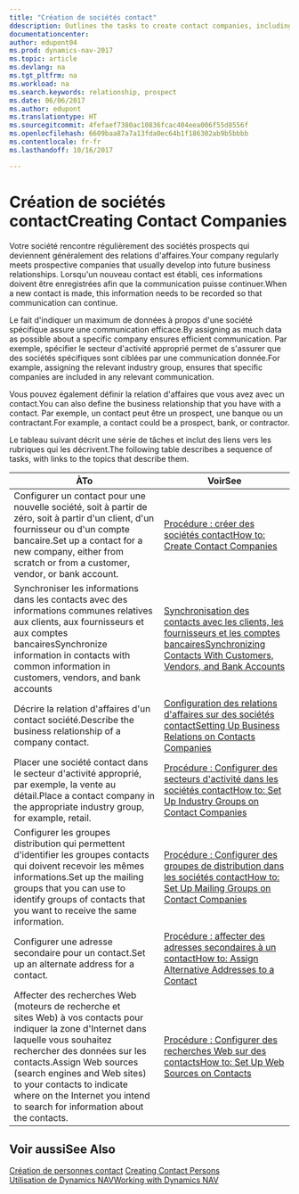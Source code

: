 ```yaml
---
title: "Création de sociétés contact"
ddescription: Outlines the tasks to create contact companies, including assigning relevant data about prospects and defining the business relationships you have with companies.
documentationcenter: 
author: edupont04
ms.prod: dynamics-nav-2017
ms.topic: article
ms.devlang: na
ms.tgt_pltfrm: na
ms.workload: na
ms.search.keywords: relationship, prospect
ms.date: 06/06/2017
ms.author: edupont
ms.translationtype: HT
ms.sourcegitcommit: 4fefaef7380ac10836fcac404eea006f55d8556f
ms.openlocfilehash: 6609baa87a7a13fda0ec64b1f186302ab9b5bbbb
ms.contentlocale: fr-fr
ms.lasthandoff: 10/16/2017

---
```

# <a name="creating-contact-companies"></a><span data-ttu-id="f76ce-102">Création de sociétés contact</span><span class="sxs-lookup"><span data-stu-id="f76ce-102">Creating Contact Companies</span></span>
<span data-ttu-id="f76ce-103">Votre société rencontre régulièrement des sociétés prospects qui deviennent généralement des relations d'affaires.</span><span class="sxs-lookup"><span data-stu-id="f76ce-103">Your company regularly meets prospective companies that usually develop into future business relationships.</span></span> <span data-ttu-id="f76ce-104">Lorsqu'un nouveau contact est établi, ces informations doivent être enregistrées afin que la communication puisse continuer.</span><span class="sxs-lookup"><span data-stu-id="f76ce-104">When a new contact is made, this information needs to be recorded so that communication can continue.</span></span>

<span data-ttu-id="f76ce-105">Le fait d'indiquer un maximum de données à propos d'une société spécifique assure une communication efficace.</span><span class="sxs-lookup"><span data-stu-id="f76ce-105">By assigning as much data as possible about a specific company ensures efficient communication.</span></span> <span data-ttu-id="f76ce-106">Par exemple, spécifier le secteur d'activité approprié permet de s'assurer que des sociétés spécifiques sont ciblées par une communication donnée.</span><span class="sxs-lookup"><span data-stu-id="f76ce-106">For example, assigning the relevant industry group, ensures that specific companies are included in any relevant communication.</span></span>

<span data-ttu-id="f76ce-107">Vous pouvez également définir la relation d'affaires que vous avez avec un contact.</span><span class="sxs-lookup"><span data-stu-id="f76ce-107">You can also define the business relationship that you have with a contact.</span></span> <span data-ttu-id="f76ce-108">Par exemple, un contact peut être un prospect, une banque ou un contractant.</span><span class="sxs-lookup"><span data-stu-id="f76ce-108">For example, a contact could be a prospect, bank, or contractor.</span></span>

<span data-ttu-id="f76ce-109">Le tableau suivant décrit une série de tâches et inclut des liens vers les rubriques qui les décrivent.</span><span class="sxs-lookup"><span data-stu-id="f76ce-109">The following table describes a sequence of tasks, with links to the topics that describe them.</span></span> 

| <span data-ttu-id="f76ce-110">À</span><span class="sxs-lookup"><span data-stu-id="f76ce-110">To</span></span> | <span data-ttu-id="f76ce-111">Voir</span><span class="sxs-lookup"><span data-stu-id="f76ce-111">See</span></span> |
| --- | --- |
| <span data-ttu-id="f76ce-112">Configurer un contact pour une nouvelle société, soit à partir de zéro, soit à partir d'un client, d'un fournisseur ou d'un compte bancaire.</span><span class="sxs-lookup"><span data-stu-id="f76ce-112">Set up a contact for a new company, either from scratch or from a customer, vendor, or bank account.</span></span> |[<span data-ttu-id="f76ce-113">Procédure : créer des sociétés contact</span><span class="sxs-lookup"><span data-stu-id="f76ce-113">How to: Create Contact Companies</span></span>](marketing-how-create-contact-companies.md) |
| <span data-ttu-id="f76ce-114">Synchroniser les informations dans les contacts avec des informations communes relatives aux clients, aux fournisseurs et aux comptes bancaires</span><span class="sxs-lookup"><span data-stu-id="f76ce-114">Synchronize information in contacts with common information in customers, vendors, and bank accounts</span></span> |[<span data-ttu-id="f76ce-115">Synchronisation des contacts avec les clients, les fournisseurs et les comptes bancaires</span><span class="sxs-lookup"><span data-stu-id="f76ce-115">Synchronizing Contacts With Customers, Vendors, and Bank Accounts</span></span>](marketing-synchronize-contacts-customers-vendors-bank-accounts.md) |
| <span data-ttu-id="f76ce-116">Décrire la relation d'affaires d'un contact société.</span><span class="sxs-lookup"><span data-stu-id="f76ce-116">Describe the business relationship of a company contact.</span></span> |[<span data-ttu-id="f76ce-117">Configuration des relations d'affaires sur des sociétés contact</span><span class="sxs-lookup"><span data-stu-id="f76ce-117">Setting Up Business Relations on Contacts Companies</span></span>](marketing-business-relations.md) |
| <span data-ttu-id="f76ce-118">Placer une société contact dans le secteur d'activité approprié, par exemple, la vente au détail.</span><span class="sxs-lookup"><span data-stu-id="f76ce-118">Place a contact company in the appropriate industry group, for example, retail.</span></span> |[<span data-ttu-id="f76ce-119">Procédure : Configurer des secteurs d'activité dans les sociétés contact</span><span class="sxs-lookup"><span data-stu-id="f76ce-119">How to: Set Up Industry Groups on Contact Companies</span></span>](marketing-industry-groups.md) |
| <span data-ttu-id="f76ce-120">Configurer les groupes distribution qui permettent d'identifier les groupes contacts qui doivent recevoir les mêmes informations.</span><span class="sxs-lookup"><span data-stu-id="f76ce-120">Set up the mailing groups that you can use to identify groups of contacts that you want to receive the same information.</span></span> |[<span data-ttu-id="f76ce-121">Procédure : Configurer des groupes de distribution dans les sociétés contact</span><span class="sxs-lookup"><span data-stu-id="f76ce-121">How to: Set Up Mailing Groups on Contact Companies</span></span>](marketing-mailing-groups.md) |
| <span data-ttu-id="f76ce-122">Configurer une adresse secondaire pour un contact.</span><span class="sxs-lookup"><span data-stu-id="f76ce-122">Set up an alternate address for a contact.</span></span> |[<span data-ttu-id="f76ce-123">Procédure : affecter des adresses secondaires à un contact</span><span class="sxs-lookup"><span data-stu-id="f76ce-123">How to: Assign Alternative Addresses to a Contact</span></span>](marketing-how-assign-alternate-address.md) |
| <span data-ttu-id="f76ce-124">Affecter des recherches Web (moteurs de recherche et sites Web) à vos contacts pour indiquer la zone d'Internet dans laquelle vous souhaitez rechercher des données sur les contacts.</span><span class="sxs-lookup"><span data-stu-id="f76ce-124">Assign Web sources (search engines and Web sites) to your contacts to indicate where on the Internet you intend to search for information about the contacts.</span></span> |[<span data-ttu-id="f76ce-125">Procédure : Configurer des recherches Web sur des contacts</span><span class="sxs-lookup"><span data-stu-id="f76ce-125">How to: Set Up Web Sources on Contacts</span></span>](marketing-web-sources.md) |

## <a name="see-also"></a><span data-ttu-id="f76ce-126">Voir aussi</span><span class="sxs-lookup"><span data-stu-id="f76ce-126">See Also</span></span>
<span data-ttu-id="f76ce-127">[Création de personnes contact](marketing-create-contact-persons.md) </span><span class="sxs-lookup"><span data-stu-id="f76ce-127">[Creating Contact Persons](marketing-create-contact-persons.md) </span></span>  
[<span data-ttu-id="f76ce-128">Utilisation de Dynamics NAV</span><span class="sxs-lookup"><span data-stu-id="f76ce-128">Working with Dynamics NAV</span></span>](ui-work-product.md)

